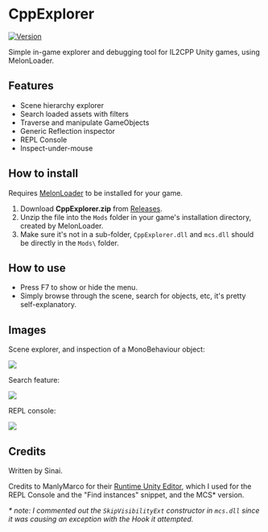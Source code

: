 # CppExplorer

[![Version](https://img.shields.io/badge/MelonLoader-0.2.6-green.svg)]()

Simple in-game explorer and debugging tool for IL2CPP Unity games, using MelonLoader.

## Features
* Scene hierarchy explorer
* Search loaded assets with filters
* Traverse and manipulate GameObjects
* Generic Reflection inspector
* REPL Console
* Inspect-under-mouse

## How to install

Requires [MelonLoader](https://github.com/HerpDerpinstine/MelonLoader) to be installed for your game.

1. Download <b>CppExplorer.zip</b> from [Releases](https://github.com/sinaioutlander/CppExplorer/releases).
2. Unzip the file into the `Mods` folder in your game's installation directory, created by MelonLoader.
3. Make sure it's not in a sub-folder, `CppExplorer.dll` and `mcs.dll` should be directly in the `Mods\` folder.

## How to use

* Press F7 to show or hide the menu.
* Simply browse through the scene, search for objects, etc, it's pretty self-explanatory.

## Images

Scene explorer, and inspection of a MonoBehaviour object:

[![](https://i.imgur.com/Yxizwcz.png)](https://i.imgur.com/Yxizwcz.png)

Search feature:

[![](https://i.imgur.com/F9ZfMvz.png)](https://i.imgur.com/F9ZfMvz.png)


REPL console:

[![](https://i.imgur.com/14Dbtf8.png)](https://i.imgur.com/14Dbtf8.png)

## Credits

Written by Sinai.

Credits to ManlyMarco for their [Runtime Unity Editor](https://github.com/ManlyMarco/RuntimeUnityEditor), which I used for the REPL Console and the "Find instances" snippet, and the MCS* version.

<i>* note: I commented out the `SkipVisibilityExt` constructor in `mcs.dll` since it was causing an exception with the Hook it attempted.</i>
